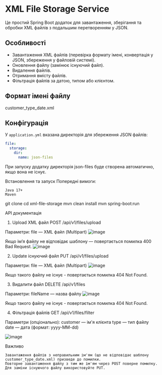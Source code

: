 # XML File Storage Service

Це простий Spring Boot додаток для завантаження, зберігання та обробки XML файлів з подальшим перетворенням у JSON.

## Особливості
- Завантаження XML файлів (перевірка формату імені, конвертація у JSON, збереження у файловій системі).
- Оновлення файлу (замінює існуючий файл).
- Видалення файлів.
- Отримання вмісту файлів.
- Фільтрація файлів за датою, типом або клієнтом.

## Формат імені файлу
customer_type_date.xml

## Конфігурація
У `application.yml` вказана директорія для збереження JSON файлів:
```yaml
file:
  storage:
    dir:
      name: json-files
```
При запуску додатку директорія json-files буде створена автоматично, якщо вона не існує.

Встановлення та запуск
Попередні вимоги:

    Java 17+
    Maven
    
git clone <repo-url>
cd xml-file-storage
mvn clean install
mvn spring-boot:run

API документація

1. Upload XML файл
POST /api/v1/files/upload

Параметри:
    file — XML файл (Multipart)
![image](https://github.com/user-attachments/assets/fed6fbe7-bd39-484d-9e18-ba082e76abef)


Якщо ім’я файлу не відповідає шаблону — повертається помилка 400 Bad Request.
![image](https://github.com/user-attachments/assets/c2370627-924d-4099-a1bc-d6287a167afd)


2. Update існуючий файл
PUT /api/v1/files/upload

Параметри:
    file — XML файл (Multipart)
![image](https://github.com/user-attachments/assets/e4c8c4f6-d9a5-4840-a597-ee08afaeddde)

Якщо такого файлу не існує - повертається помилка 404 Not Found.

3. Видалити файл
DELETE /api/v1/files

Параметри:
    fileName — назва файлу
![image](https://github.com/user-attachments/assets/2ee0666a-1878-488e-a719-0147df0918f4)

Якщо такого файлу не існує - повертається помилка 404 Not Found.

4. Фільтрація файлів
GET /api/v1/files/filter

Параметри (опціонально):
    customer — ім'я клієнта
    type — тип файлу
    date — дата (формат: yyyy-MM-dd)

![image](https://github.com/user-attachments/assets/3c321603-c503-45c6-8be6-2995ba7c47fc)



Важливо

    Завантаження файлів з неправильним ім'ям (що не відповідає шаблону customer_type_date.xml) призведе до помилки.
    Повторне завантаження файлу з тим же ім'ям через POST поверне помилку.
    Для заміни існуючого файлу використовуйте PUT.


